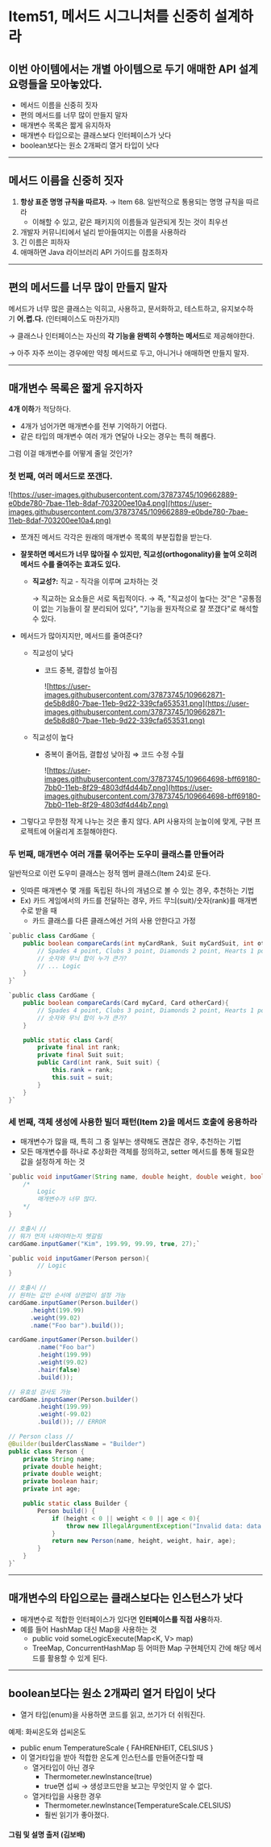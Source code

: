 # Item51, 메서드 시그니처를 신중히 설계하라

## 이번 아이템에서는 개별 아이템으로 두기 애매한 API 설계요령들을 모아놓았다.

- 메서드 이름을 신중히 짓자
- 편의 메서드를 너무 많이 만들지 말자
- 매개변수 목록은 짧게 유지하자
- 매개변수 타입으로는 클래스보다 인터페이스가 낫다
- boolean보다는 원소 2개짜리 열거 타입이 낫다

---

## **메서드 이름을 신중히 짓자**

1. **항상 표준 명명 규칙을 따르자.** → Item 68. 일반적으로 통용되는 명명 규칙을 따르라
    - 이해할 수 있고, 같은 패키지의 이름들과 일관되게 짓는 것이 최우선
2. 개발자 커뮤니티에서 널리 받아들여지는 이름을 사용하라
3. 긴 이름은 피하자
4. 애매하면 Java 라이브러리 API 가이드를 참조하자

---

## **편의 메서드를 너무 많이 만들지 말자**

메서드가 너무 많은 클래스는 익히고, 사용하고, 문서화하고, 테스트하고, 유지보수하기 **어.렵.다.** (인터페이스도 마찬가지!)

→ 클래스나 인터페이스는 자신의 **각 기능을 완벽히 수행하는 메서드**로 제공해야한다.

→ 아주 자주 쓰이는 경우에만 약칭 메서드로 두고, 아니거나 애매하면 만들지 말자.

---

## **매개변수 목록은 짧게 유지하자**

**4개 이하**가 적당하다.

- 4개가 넘어가면 매개변수를 전부 기억하기 어렵다.
- 같은 타입의 매개변수 여러 개가 연달아 나오는 경우는 특히 해롭다.

그럼 이걸 매개변수를 어떻게 줄일 것인가?

### **첫 번째, 여러 메서드로 쪼갠다.**

![https://user-images.githubusercontent.com/37873745/109662889-e0bde780-7bae-11eb-8daf-703200ee10a4.png](https://user-images.githubusercontent.com/37873745/109662889-e0bde780-7bae-11eb-8daf-703200ee10a4.png)

- 쪼개진 메서드 각각은 원래의 매개변수 목록의 부분집합을 받는다.
- **잘못하면 메서드가 너무 많아질 수 있지만, 직교성(orthogonality)을 높여 오히려 메서드 수를 줄여주는 효과도 있다.**
    - **직교성?:** 직교 - 직각을 이루며 교차하는 것
        
        → 직교하는 요소들은 서로 독립적이다. → 즉, "직교성이 높다는 것"은 "공통점이 없는 기능들이 잘 분리되어 있다", "기능을 원자적으로 잘 쪼갰다"로 해석할 수 있다.
        
- 메서드가 많아지지만, 메서드를 줄여준다?
    - 직교성이 낮다
        - 코드 중복, 결합성 높아짐
            
            ![https://user-images.githubusercontent.com/37873745/109662871-de5b8d80-7bae-11eb-9d22-339cfa653531.png](https://user-images.githubusercontent.com/37873745/109662871-de5b8d80-7bae-11eb-9d22-339cfa653531.png)
            
    - 직교성이 높다
        - 중복이 줄어듬, 결합성 낮아짐 ⇒ 코드 수정 수월
            
            ![https://user-images.githubusercontent.com/37873745/109664698-bff69180-7bb0-11eb-8f29-4803df4d44b7.png](https://user-images.githubusercontent.com/37873745/109664698-bff69180-7bb0-11eb-8f29-4803df4d44b7.png)
            
- 그렇다고 무한정 작게 나누는 것은 좋지 않다. API 사용자의 눈높이에 맞게, 구현 프로젝트에 어울리게 조절해야한다.

### **두 번째, 매개변수 여러 개를 묶어주는 도우미 클래스를 만들어라**

일반적으로 이런 도우미 클래스는 정적 멤버 클래스(Item 24)로 둔다.

- 잇따른 매개변수 몇 개를 독립된 하나의 개념으로 볼 수 있는 경우, 추천하는 기법
- Ex) 카드 게임에서의 카드를 전달하는 경우, 카드 무늬(suit)/숫자(rank)를 매개변수로 받을 때
    - 카드 클래스를 다른 클래스에선 거의 사용 안한다고 가정

```java
`public class CardGame {
	public boolean compareCards(int myCardRank, Suit myCardSuit, int otherCardRank, Suit otherCardSuit){
		// Spades 4 point, Clubs 3 point, Diamonds 2 point, Hearts 1 point
		// 숫자와 무늬 합이 누가 큰가?
		// ... Logic
	}
}`

`public class CardGame {
    public boolean compareCards(Card myCard, Card otherCard){
        // Spades 4 point, Clubs 3 point, Diamonds 2 point, Hearts 1 point
        // 숫자와 무늬 합이 누가 큰가?
    }

    public static class Card{
        private final int rank;
        private final Suit suit;
        public Card(int rank, Suit suit) {
            this.rank = rank;
            this.suit = suit;
        }
    }
}`
```

### **세 번째, 객체 생성에 사용한 빌더 패턴(Item 2)을 메서드 호출에 응용하라**

- 매개변수가 많을 때, 특히 그 중 일부는 생략해도 괜찮은 경우, 추천하는 기법
- 모든 매개변수를 하나로 추상화한 객체를 정의하고, setter 메서드를 통해 필요한 값을 설정하게 하는 것

```java
`public void inputGamer(String name, double height, double weight, boolean hair, int age){
	/*
		Logic
		매개변수가 너무 많다.
	*/
}

// 호출시 //
// 뭐가 먼저 나와야하는지 헷갈림
cardGame.inputGamer("Kim", 199.99, 99.99, true, 27);`

`public void inputGamer(Person person){
		// Logic
}

// 호출시 //
// 원하는 값만 순서에 상관없이 설정 가능
cardGame.inputGamer(Person.builder()
      .height(199.99)
      .weight(99.02)
      .name("Foo bar").build());

cardGame.inputGamer(Person.builder()
	    .name("Foo bar")
	    .height(199.99)
	    .weight(99.02)
	    .hair(false)
	    .build());

// 유효성 검사도 가능
cardGame.inputGamer(Person.builder()
	    .height(199.99)
	    .weight(-99.02)
	    .build()); // ERROR

// Person class //
@Builder(builderClassName = "Builder")
public class Person {
    private String name;
    private double height;
    private double weight;
    private boolean hair;
    private int age;

    public static class Builder {
        Person build() {
            if (height < 0 || weight < 0 || age < 0){
                throw new IllegalArgumentException("Invalid data: data is greater than 0");
            }
            return new Person(name, height, weight, hair, age);
        }
    }
}`
```

---

## **매개변수의 타입으로는 클래스보다는 인스턴스가 낫다**

- 매개변수로 적합한 인터페이스가 있다면 **인터페이스를 직접 사용**하자.
- 예를 들어 HashMap 대신 Map을 사용하는 것
    - public void someLogicExecute(Map<K, V> map)
    - TreeMap, ConcurrentHashMap 등 어떠한 Map 구현체던지 간에 해당 메서드를 활용할 수 있게 된다.

---

## **boolean보다는 원소 2개짜리 열거 타입이 낫다**

- 열거 타입(enum)을 사용하면 코드를 읽고, 쓰기가 더 쉬워진다.

예제: 화씨온도와 섭씨온도

- public enum TemperatureScale { FAHRENHEIT, CELSIUS }
- 이 열거타입을 받아 적합한 온도계 인스턴스를 만들어준다할 때
    - 열거타입이 아닌 경우
        - Thermometer.newInstance(true)
        - true면 섭씨 → 생성코드만을 보고는 무엇인지 알 수 없다.
    - 열거타입을 사용한 경우
        - Thermometer.newInstance(TemperatureScale.CELSIUS)
        - 훨씬 읽기가 좋아졌다.
        

#### 그림 및 설명 출저 (김보배)
